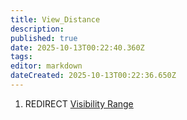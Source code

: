 ```yaml
---
title: View_Distance
description: 
published: true
date: 2025-10-13T00:22:40.360Z
tags: 
editor: markdown
dateCreated: 2025-10-13T00:22:36.650Z
---
```


1.  REDIRECT [Visibility Range](Visibility_Range "wikilink")